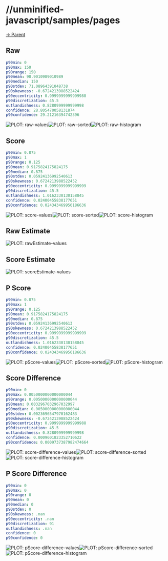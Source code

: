 
# //unminified-javascript/samples/pages

[→ Parent](../..)


## Raw


```yaml
p90min: 0
p90max: 150
p90range: 150
p90mean: 98.9010989010989
p90median: 150
p90stdev: 71.08964391048738
p90skewness: -0.6724213988522424
p90eccentricity: 0.9999999999999988
p90discretization: 45.5
outlandishness: 0.8280999999999998
confidence: 28.805470058131874
p90confidence: 29.21216394742396

```

![PLOT: raw-values](./raw/values.svg)![PLOT: raw-sorted](./raw/sorted.svg)![PLOT: raw-histogram](./raw/histogram.svg)
## Score


```yaml
p90min: 0.875
p90max: 1
p90range: 0.125
p90mean: 0.9175824175824175
p90median: 0.875
p90stdev: 0.05924136992540613
p90skewness: 0.6724213988522452
p90eccentricity: 0.9999999999999999
p90discretization: 45.5
outlandishness: 1.0162330130158845
confidence: 0.02400455838177651
p90confidence: 0.024343469956186636

```

![PLOT: score-values](./score/values.svg)![PLOT: score-sorted](./score/sorted.svg)![PLOT: score-histogram](./score/histogram.svg)
## Raw Estimate

![PLOT: rawEstimate-values](./rawEstimate/values.svg)
## Score Estimate

![PLOT: scoreEstimate-values](./scoreEstimate/values.svg)
## P Score


```yaml
p90min: 0.875
p90max: 1
p90range: 0.125
p90mean: 0.9175824175824175
p90median: 0.875
p90stdev: 0.05924136992540613
p90skewness: 0.6724213988522452
p90eccentricity: 0.9999999999999999
p90discretization: 45.5
outlandishness: 1.0162330130158845
confidence: 0.02400455838177651
p90confidence: 0.024343469956186636

```

![PLOT: pScore-values](./pScore/values.svg)![PLOT: pScore-sorted](./pScore/sorted.svg)![PLOT: pScore-histogram](./pScore/histogram.svg)
## Score Difference


```yaml
p90min: 0
p90max: 0.0050000000000000044
p90range: 0.0050000000000000044
p90mean: 0.0032967032967032997
p90median: 0.0050000000000000044
p90stdev: 0.0023696547970162483
p90skewness: -0.6724213988522424
p90eccentricity: 0.9999999999999988
p90discretization: 45.5
outlandishness: 0.8280999999999998
confidence: 0.0009601823352710622
p90confidence: 0.0009737387982474664

```

![PLOT: score-difference-values](./score-difference/values.svg)![PLOT: score-difference-sorted](./score-difference/sorted.svg)![PLOT: score-difference-histogram](./score-difference/histogram.svg)
## P Score Difference


```yaml
p90min: 0
p90max: 0
p90range: 0
p90mean: 0
p90median: 0
p90stdev: 0
p90skewness: .nan
p90eccentricity: .nan
p90discretization: 91
outlandishness: .nan
confidence: 0
p90confidence: 0

```

![PLOT: pScore-difference-values](./pScore-difference/values.svg)![PLOT: pScore-difference-sorted](./pScore-difference/sorted.svg)![PLOT: pScore-difference-histogram](./pScore-difference/histogram.svg)